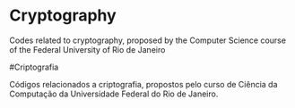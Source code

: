 # Cryptography
Codes related to cryptography, proposed by the Computer Science course of the Federal University of Rio de Janeiro

#Criptografia

Códigos relacionados a criptografia, propostos pelo curso de Ciência da Computação da Universidade Federal do Rio de Janeiro.
